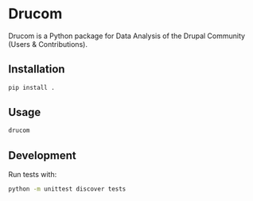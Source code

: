 # Drucom

Drucom is a Python package for Data Analysis of the Drupal Community (Users & Contributions).

## Installation

```bash
pip install .
```

## Usage

```bash
drucom
```

## Development

Run tests with:

```bash
python -m unittest discover tests
```